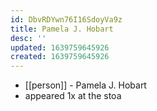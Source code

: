 ```yaml
---
id: DbvRDYwn76I16SdoyVa9z
title: Pamela J. Hobart
desc: ''
updated: 1639759645926
created: 1639759645926
---
```



- [[person]] - Pamela J. Hobart
- appeared 1x at the stoa
